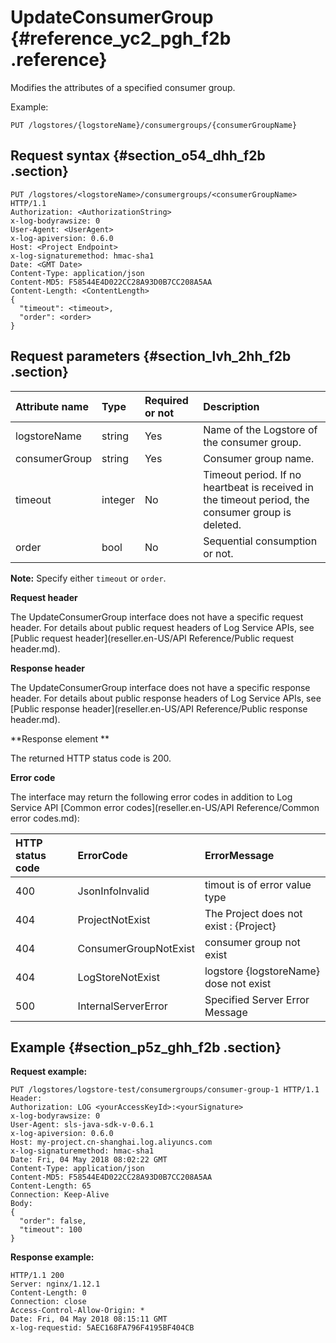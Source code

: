 # UpdateConsumerGroup {#reference_yc2_pgh_f2b .reference}

Modifies the attributes of a specified consumer group.

Example:

```
PUT /logstores/{logstoreName}/consumergroups/{consumerGroupName}
```

## Request syntax {#section_o54_dhh_f2b .section}

```
PUT /logstores/<logstoreName>/consumergroups/<consumerGroupName> HTTP/1.1
Authorization: <AuthorizationString> 
x-log-bodyrawsize: 0
User-Agent: <UserAgent>
x-log-apiversion: 0.6.0
Host: <Project Endpoint>
x-log-signaturemethod: hmac-sha1
Date: <GMT Date>
Content-Type: application/json
Content-MD5: F58544E4D022CC28A93D0B7CC208A5AA
Content-Length: <ContentLength>
{
  "timeout": <timeout>,
  "order": <order>
}
```

## Request parameters {#section_lvh_2hh_f2b .section}

|Attribute name|Type |Required or not|Description|
|:-------------|:----|:--------------|:----------|
|logstoreName|string|Yes|Name of the Logstore of the consumer group.|
|consumerGroup|string|Yes|Consumer group name.|
|timeout |integer|No |Timeout period. If no heartbeat is received in the timeout period, the consumer group is deleted.|
|order|bool |No|Sequential consumption or not.|

**Note:** Specify either `timeout` or `order`.

**Request header**

The UpdateConsumerGroup interface does not have a specific request header. For details about public request headers of Log Service APIs, see [Public request header](reseller.en-US/API Reference/Public request header.md).

**Response header**

The UpdateConsumerGroup interface does not have a specific response header. For details about public response headers of Log Service APIs, see [Public response header](reseller.en-US/API Reference/Public response header.md).

**Response element **

The returned HTTP status code is 200.

**Error code**

The interface may return the following error codes in addition to Log Service API [Common error codes](reseller.en-US/API Reference/Common error codes.md):

|HTTP status code|ErrorCode|ErrorMessage|
|:---------------|:--------|:-----------|
|400|JsonInfoInvalid|timout is of error value type|
|404|ProjectNotExist|The Project does not exist : \{Project\}|
|404|ConsumerGroupNotExist|consumer group not exist|
|404|LogStoreNotExist|logstore \{logstoreName\} dose not exist|
|500|InternalServerError|Specified Server Error Message|

## Example {#section_p5z_ghh_f2b .section}

**Request example:**

```
PUT /logstores/logstore-test/consumergroups/consumer-group-1 HTTP/1.1
Header:
Authorization: LOG <yourAccessKeyId>:<yourSignature>
x-log-bodyrawsize: 0
User-Agent: sls-java-sdk-v-0.6.1
x-log-apiversion: 0.6.0
Host: my-project.cn-shanghai.log.aliyuncs.com
x-log-signaturemethod: hmac-sha1
Date: Fri, 04 May 2018 08:02:22 GMT
Content-Type: application/json
Content-MD5: F58544E4D022CC28A93D0B7CC208A5AA
Content-Length: 65
Connection: Keep-Alive
Body:
{
  "order": false,
  "timeout": 100
}
```

**Response example:**

```
HTTP/1.1 200
Server: nginx/1.12.1
Content-Length: 0
Connection: close
Access-Control-Allow-Origin: *
Date: Fri, 04 May 2018 08:15:11 GMT
x-log-requestid: 5AEC168FA796F4195BF404CB
```

